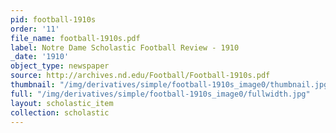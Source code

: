 ```yaml
---
pid: football-1910s
order: '11'
file_name: football-1910s.pdf
label: Notre Dame Scholastic Football Review - 1910
_date: '1910'
object_type: newspaper
source: http://archives.nd.edu/Football/Football-1910s.pdf
thumbnail: "/img/derivatives/simple/football-1910s_image0/thumbnail.jpg"
full: "/img/derivatives/simple/football-1910s_image0/fullwidth.jpg"
layout: scholastic_item
collection: scholastic
---
```

